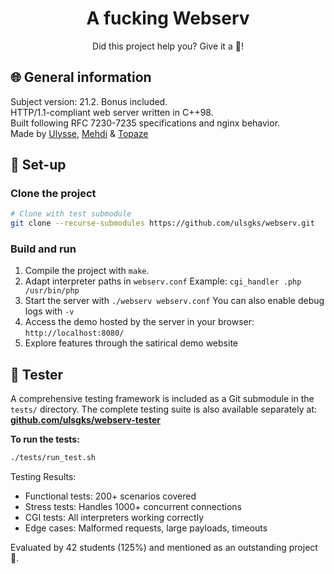 <h1 align="center">
	A fucking Webserv
</h1>
<p align="center">
	Did this project help you? Give it a 🌟!
</p>

## 🌐 General information
Subject version: 21.2. Bonus included.<br>
HTTP/1.1-compliant web server written in C++98.<br>
Built following RFC 7230-7235 specifications and nginx behavior.<br>
Made by [Ulysse](https://github.com/ulyssegerkens), [Mehdi](https://github.com/) & [Topaze](https://github.com/)<br>

## 🚀 Set-up

### Clone the project
```bash
# Clone with test submodule
git clone --recurse-submodules https://github.com/ulsgks/webserv.git
```

### Build and run
1. Compile the project with `make`.
2. Adapt interpreter paths in `webserv.conf`
    Example: `cgi_handler .php /usr/bin/php`
3. Start the server with `./webserv webserv.conf`
    You can also enable debug logs with `-v`
4. Access the demo hosted by the server in your browser: `http://localhost:8080/`
5. Explore features through the satirical demo website

## 🧪 Tester
A comprehensive testing framework is included as a Git submodule in the `tests/` directory. 
The complete testing suite is also available separately at: [**github.com/ulsgks/webserv-tester**](https://github.com/ulsgks/webserv-tester)

**To run the tests:**
```bash
./tests/run_test.sh
```

Testing Results: 
- Functional tests: 200+ scenarios covered
- Stress tests: Handles 1000+ concurrent connections
- CGI tests: All interpreters working correctly
- Edge cases: Malformed requests, large payloads, timeouts

Evaluated by 42 students (125%) and mentioned as an outstanding project 🎉. 
